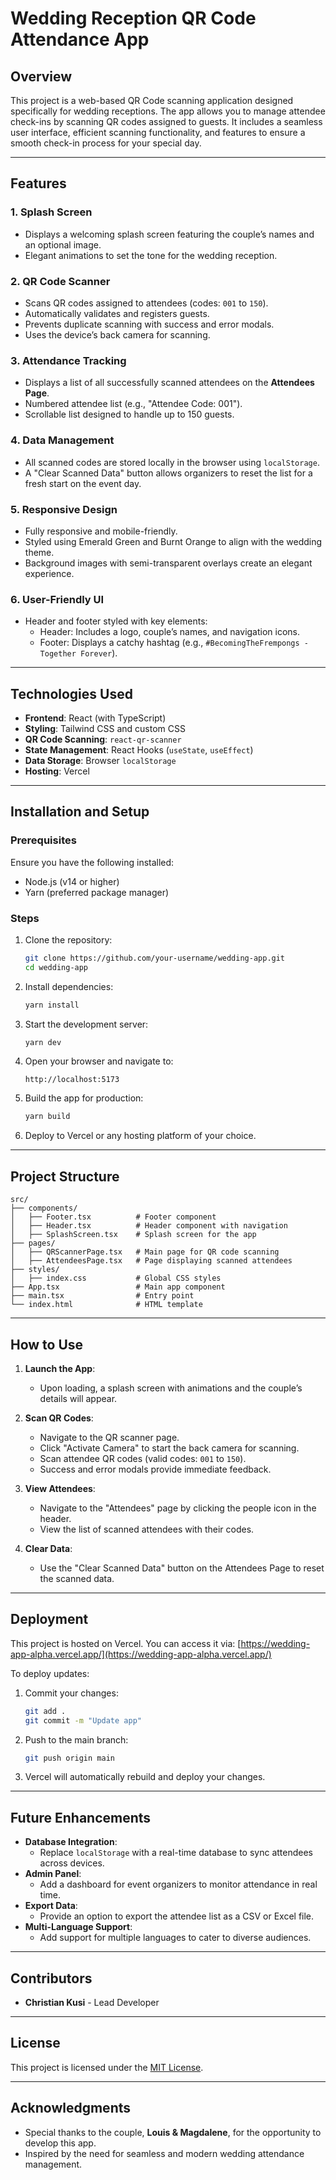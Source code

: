 # Wedding Reception QR Code Attendance App

## Overview

This project is a web-based QR Code scanning application designed specifically for wedding receptions. The app allows you to manage attendee check-ins by scanning QR codes assigned to guests. It includes a seamless user interface, efficient scanning functionality, and features to ensure a smooth check-in process for your special day.

---

## Features

### 1. **Splash Screen**
- Displays a welcoming splash screen featuring the couple’s names and an optional image.
- Elegant animations to set the tone for the wedding reception.

### 2. **QR Code Scanner**
- Scans QR codes assigned to attendees (codes: `001` to `150`).
- Automatically validates and registers guests.
- Prevents duplicate scanning with success and error modals.
- Uses the device’s back camera for scanning.

### 3. **Attendance Tracking**
- Displays a list of all successfully scanned attendees on the **Attendees Page**.
- Numbered attendee list (e.g., "Attendee Code: 001").
- Scrollable list designed to handle up to 150 guests.

### 4. **Data Management**
- All scanned codes are stored locally in the browser using `localStorage`.
- A "Clear Scanned Data" button allows organizers to reset the list for a fresh start on the event day.

### 5. **Responsive Design**
- Fully responsive and mobile-friendly.
- Styled using Emerald Green and Burnt Orange to align with the wedding theme.
- Background images with semi-transparent overlays create an elegant experience.

### 6. **User-Friendly UI**
- Header and footer styled with key elements:
  - Header: Includes a logo, couple’s names, and navigation icons.
  - Footer: Displays a catchy hashtag (e.g., `#BecomingTheFrempongs - Together Forever`).

---

## Technologies Used

- **Frontend**: React (with TypeScript)
- **Styling**: Tailwind CSS and custom CSS
- **QR Code Scanning**: `react-qr-scanner`
- **State Management**: React Hooks (`useState`, `useEffect`)
- **Data Storage**: Browser `localStorage`
- **Hosting**: Vercel

---

## Installation and Setup

### Prerequisites
Ensure you have the following installed:
- Node.js (v14 or higher)
- Yarn (preferred package manager)

### Steps
1. Clone the repository:
   ```bash
   git clone https://github.com/your-username/wedding-app.git
   cd wedding-app
   ```

2. Install dependencies:
   ```bash
   yarn install
   ```

3. Start the development server:
   ```bash
   yarn dev
   ```

4. Open your browser and navigate to:
   ```
   http://localhost:5173
   ```

5. Build the app for production:
   ```bash
   yarn build
   ```

6. Deploy to Vercel or any hosting platform of your choice.

---

## Project Structure

```plaintext
src/
├── components/
│   ├── Footer.tsx          # Footer component
│   ├── Header.tsx          # Header component with navigation
│   ├── SplashScreen.tsx    # Splash screen for the app
├── pages/
│   ├── QRScannerPage.tsx   # Main page for QR code scanning
│   ├── AttendeesPage.tsx   # Page displaying scanned attendees
├── styles/
│   ├── index.css           # Global CSS styles
├── App.tsx                 # Main app component
├── main.tsx                # Entry point
└── index.html              # HTML template
```

---

## How to Use

1. **Launch the App**:
   - Upon loading, a splash screen with animations and the couple’s details will appear.

2. **Scan QR Codes**:
   - Navigate to the QR scanner page.
   - Click "Activate Camera" to start the back camera for scanning.
   - Scan attendee QR codes (valid codes: `001` to `150`).
   - Success and error modals provide immediate feedback.

3. **View Attendees**:
   - Navigate to the "Attendees" page by clicking the people icon in the header.
   - View the list of scanned attendees with their codes.

4. **Clear Data**:
   - Use the "Clear Scanned Data" button on the Attendees Page to reset the scanned data.

---

## Deployment

This project is hosted on Vercel. You can access it via:
[https://wedding-app-alpha.vercel.app/](https://wedding-app-alpha.vercel.app/)

To deploy updates:
1. Commit your changes:
   ```bash
   git add .
   git commit -m "Update app"
   ```

2. Push to the main branch:
   ```bash
   git push origin main
   ```

3. Vercel will automatically rebuild and deploy your changes.

---

## Future Enhancements

- **Database Integration**:
  - Replace `localStorage` with a real-time database to sync attendees across devices.
- **Admin Panel**:
  - Add a dashboard for event organizers to monitor attendance in real time.
- **Export Data**:
  - Provide an option to export the attendee list as a CSV or Excel file.
- **Multi-Language Support**:
  - Add support for multiple languages to cater to diverse audiences.

---

## Contributors

- **Christian Kusi** - Lead Developer


---

## License

This project is licensed under the [MIT License](LICENSE).

---

## Acknowledgments

- Special thanks to the couple, **Louis & Magdalene**, for the opportunity to develop this app.
- Inspired by the need for seamless and modern wedding attendance management.

